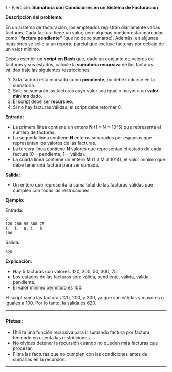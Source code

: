 1.- Ejercicio: **Sumatoria con Condiciones en un Sistema de Facturación**

**Descripción del problema:**

En un sistema de facturación, los empleados registran diariamente varias facturas. Cada factura tiene un valor, pero algunas pueden estar marcadas como **"factura pendiente"** (que no debe sumarse). Además, en algunas ocasiones se solicita un reporte parcial que excluye facturas por debajo de un valor mínimo.

Debes escribir un **script en Bash** que, dado un conjunto de valores de facturas y sus estados, calcule la **sumatoria recursiva** de las facturas válidas bajo las siguientes restricciones:

1. Si la factura está marcada como **pendiente**, no debe incluirse en la sumatoria.
2. Solo se sumarán las facturas cuyo valor sea igual o mayor a un **valor mínimo** dado.
3. El script debe ser **recursivo**.
4. Si no hay facturas válidas, el script debe retornar 0.

**Entrada:**
- La primera línea contiene un entero **N** (1 ≤ N ≤ 10^5) que representa el número de facturas.
- La segunda línea contiene **N** enteros separados por espacios que representan los valores de las facturas.
- La tercera línea contiene **N** valores que representan el estado de cada factura (0 = pendiente, 1 = válida).
- La cuarta línea contiene un entero **M** (1 ≤ M ≤ 10^4), el valor mínimo que debe tener una factura para ser sumada.

**Salida:**
- Un entero que representa la suma total de las facturas válidas que cumplen con todas las restricciones.

**Ejemplo:**

Entrada:
```
5
120 200 50 300 75
1.  1.  0. 1.  0
100
```

Salida:
```
620
```

**Explicación:**
- Hay 5 facturas con valores: 120, 200, 50, 300, 75.
- Los estados de las facturas son: válida, pendiente, válida, válida, pendiente.
- El valor mínimo permitido es 100.

El script suma las facturas 120, 200, y 300, ya que son válidas y mayores o iguales a 100. Por lo tanto, la salida es 620.

---

### Pistas:
- Utiliza una función recursiva para ir sumando factura por factura, teniendo en cuenta las restricciones.
- No olvides detener la recursión cuando no queden más facturas que procesar.
- Filtra las facturas que no cumplen con las condiciones antes de sumarlas en la recursión.

---
